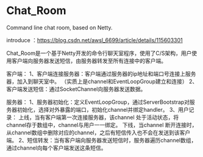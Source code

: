 # Chat_Room

Command line chat room, based on Netty.

introduce ：https://blog.csdn.net/awsl_6699/article/details/115603301

Chat_Room是一个基于Netty开发的命令行聊天室程序，使用了C/S架构，用户使用客户端向服务器发送短信，由服务器转发至所有连接中的客户端。

客户端：
1、客户端连接服务器：客户端通过服务器的ip地址和端口号连接上服务器，加入到聊天室中。
（实质上是channel和EventLoopGroup建立和连接）
2、客户端发送短信：通过SocketChannel向服务器发送数据。

服务器：
1、服务器初始化：定义EventLoopGroup，通过ServerBootstrap对服务器初始化，选择对外暴露的端口，初始化channel并绑定handler。
3、用户记录：
上线，当有客户端第一次连接服务器，该channel 处于活动状态，将channel存于数组中，channel与用户一一绑定。
下线，当channel 断开连接时，从channel数组中删除对应的channel，之后有短信传入也不会在发送到该客户端。
2、短信转发：当有客户端向服务器发送短信时，服务器遍历channel数组，通过channel向每个客户端发送这条短信。
